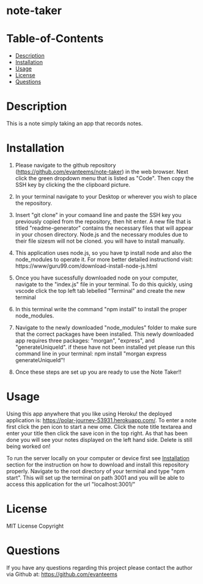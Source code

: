 # note-taker

# Table-of-Contents
- [Description](#description)
- [Installation](#installation)
- [Usage](#usage)
- [License](#license)
- [Questions](#questions)

# Description
This is a note simply taking an app that records notes.

# Installation
1. Please navigate to the github repository (https://github.com/evanteems/note-taker) in the web browser. Next click the green dropdown menu that is listed as "Code". Then copy the SSH key by clicking the the clipboard picture.

2. In your terminal navigate to your Desktop or wherever you wish to place the repository.

3. Insert "git clone" in your comaand line and paste the SSH key you previously copied from the repository, then hit enter. A new file that is titled "readme-generator" contains the necessary files that will appear in your chosen directory. Node.js and the necessary modules due to their file sizesm will not be cloned. you will have to install manually. 

4. This application uses node.js, so you have tp install node and also the node_modules to operate it. For more better detailed instructiond visit: https://www/guru99.com/download-install-node-js.html

5. Once you have sucessfully downloaded node on your computer, navigate to the "index.js" file in your terminal. To do this quickly, using vscode click the top left tab lebelled "Terminal" and create the new terminal

6. In this terminal write the command "npm install" to install the proper node_modules.

7. Navigate to the newly downloaded "node_modules" folder to make sure that the correct packages have been installed. This newly downloaded app requires three packages: "morgan", "express", and "generateUniqueId". if these have not been installed yet please run this command line in your terminal: npm install "morgan express generateUniqueId"!

8. Once these steps are set up you are ready to use the Note Taker!!

# Usage
Using this app anywhere that you like using Heroku! the deployed application is: https://polar-journey-53931.herokuapp.com/. To enter a note first click the pen icon to start a new ome. Click the note title textarea and enter your title then click the save icon in the top right. As that has been done you will see your notes displayed on the left hand side. Delete is still being worked on!

To run the server locally on your computer or device first see [Installation](#installation) section for the instruction on how to download and install this repository properly. Navigate to the root directory of your terminal and type "npm start". This will set up the terminal on path 3001 and you will be able to access this application for the url "localhost:3001/"

# License
MIT License Copyright

# Questions
If you have any questions regarding this project please contact the author via Github at: https://github.com/evanteems